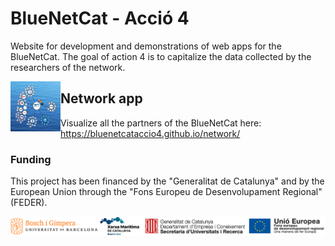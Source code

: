 # BlueNetCat - Acció 4
Website for development and demonstrations of web apps for the BlueNetCat. The goal of action 4 is to capitalize the data collected by the researchers of the network.

<img align="left" width="80" height="80" src="img/network_small.png">

## Network app
Visualize all the partners of the BlueNetCat here: https://bluenetcataccio4.github.io/network/



### Funding
This project has been financed by the "Generalitat de Catalunya" and by the European Union through the "Fons Europeu de Desenvolupament Regional" (FEDER).

![Funding](img/funding.png)
